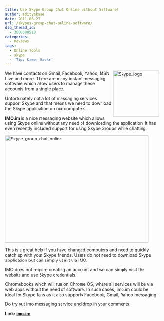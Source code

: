 ```yaml
---
title: Use Skype Group Chat Online without Software!
author: adityakane
date: 2011-06-27
url: /skypes-group-chat-online-software/
dsq_thread_id:
  - 3000388518
categories:
  - Reviews
tags:
  - Online Tools
  - skype
  - 'Tips &amp; Hacks'
---
```

[<img style="background-image: none; padding-left: 0px; padding-right: 0px; display: inline; float: right; padding-top: 0px; border: 0px;" title="Skype_logo" src="http://cdn.devilsworkshop.org/files/2011/06/Skype_logo_thumb.png" border="0" alt="Skype_logo" width="150" height="150" align="right" />][1]We have contacts on Gmail, Facebook, Yahoo, MSN Live and more. There are many instant messaging software which allow users to manage these accounts from a single place.

Unfortunately not a lot of messaging services support Skype and that means we need to download the Skype application on our computers.

**<a href="http://imo.im" onclick="_gaq.push(['_trackEvent', 'outbound-article', 'http://imo.im', 'IMO.im']);" >IMO.im</a>** is a nice messaging website which allows using Skype online without any need of downloading the application. It has even recently included support for using Skype Groups while chatting.

[<img style="background-image: none; padding-left: 0px; padding-right: 0px; display: inline; padding-top: 0px; border: 0px;" title="Skype_group_chat_online" src="http://cdn.devilsworkshop.org/files/2011/06/Skype_group_chat_online_thumb.png" border="0" alt="Skype_group_chat_online" width="470" height="353" />][2]

This is a great help if you have changed computers and need to quickly catch up with your Skype friends. Users do not need to download Skype application but can simply use it via IMO.

IMO does not require creating an account and we can simply visit the website and use Skype credentials.

Chromebooks which will run on Chrome OS, where all services will be via web apps without the need of software. In such cases, imo.im could be ideal for Skype fans as it also supports Facebook, Gmail, Yahoo messaging.

Do try out imo messaging service and drop in your comments.

**Link: <a href="http://imo.im" onclick="_gaq.push(['_trackEvent', 'outbound-article', 'http://imo.im', 'imo.im']);" >imo.im</a>**

 [1]: http://cdn.devilsworkshop.org/files/2011/06/Skype_logo.png
 [2]: http://cdn.devilsworkshop.org/files/2011/06/Skype_group_chat_online.png

